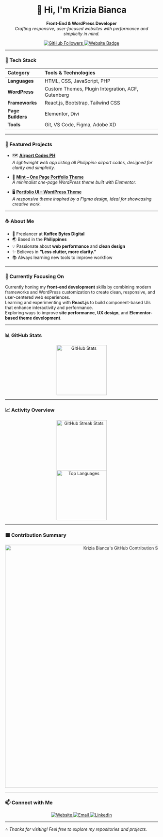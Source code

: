 <!-- Header / Introduction -->
<h1 align="center">👋 Hi, I'm Krizia Bianca</h1>

<p align="center">
  <b>Front-End & WordPress Developer</b><br>
  <i>Crafting responsive, user-focused websites with performance and simplicity in mind.</i>
</p>

<p align="center">
  <a href="https://github.com/kbafadriquela">
    <img src="https://img.shields.io/github/followers/kbafadriquela?label=Follow&style=social" alt="GitHub Followers">
  </a>
  <a href="https://meowpress.dev">
    <img src="https://img.shields.io/badge/Website-meowpress.dev-%23F28C28?style=flat&logo=google-chrome&logoColor=white" alt="Website Badge">
  </a>
</p>

---

### 🧰 Tech Stack

| Category | Tools & Technologies |
|:----------|:---------------------|
| **Languages** | HTML, CSS, JavaScript, PHP |
| **WordPress** | Custom Themes, Plugin Integration, ACF, Gutenberg |
| **Frameworks** | React.js, Bootstrap, Tailwind CSS |
| **Page Builders** | Elementor, Divi |
| **Tools** | Git, VS Code, Figma, Adobe XD |

---

### 💼 Featured Projects

- 🗺️ [**Airport Codes PH**](https://github.com/kbafadriquela/airport-codes-ph)  
  *A lightweight web app listing all Philippine airport codes, designed for clarity and simplicity.*
  
- 🎨 [**Mint – One Page Portfolio Theme**](https://github.com/kbafadriquela/mint)  
  *A minimalist one-page WordPress theme built with Elementor.*

- 🖥️ [**Portfolio UI – WordPress Theme**](https://github.com/kbafadriquela/portfolio-ui)  
  *A responsive theme inspired by a Figma design, ideal for showcasing creative work.*

---

### ☕ About Me

- 🧩 Freelancer at **Koffee Bytes Digital**  
- 🌏 Based in the **Philippines**  
- 💡 Passionate about **web performance** and **clean design**  
- ✨ Believes in **“Less clutter, more clarity.”**  
- 📚 Always learning new tools to improve workflow

---

### 🚀 Currently Focusing On

Currently honing my **front-end development** skills by combining modern frameworks and WordPress customization to create clean, responsive, and user-centered web experiences.  
Learning and experimenting with **React.js** to build component-based UIs that enhance interactivity and performance.  
Exploring ways to improve **site performance**, **UX design**, and **Elementor-based theme development**.

---

### 📊 GitHub Stats

<p align="center">
  <img src="https://github-readme-stats.vercel.app/api?username=kbafadriquela&show_icons=true&theme=tokyonight&hide_border=true" height="165" alt="GitHub Stats">
</p>

---

### 📈 Activity Overview

<p align="center">
  <img src="https://streak-stats.demolab.com?user=kbafadriquela&theme=tokyonight&hide_border=true" height="165" alt="GitHub Streak Stats"><br/>
  <img src="https://github-readme-stats.vercel.app/api/top-langs/?username=kbafadriquela&layout=compact&theme=tokyonight&hide_border=true" height="165" alt="Top Languages">
</p>

---

### 🟩 Contribution Summary

<p align="center">
  <img src="https://github-profile-summary-cards.vercel.app/api/cards/profile-details?username=kbafadriquela&theme=tokyonight" alt="Krizia Bianca's GitHub Contribution Summary" width="800">
</p>

---

### 📫 Connect with Me

<p align="center">
  <a href="https://meowpress.dev">
    <img src="https://img.shields.io/badge/Website-meowpress.dev-0A66C2?style=for-the-badge&logo=google-chrome&logoColor=white" alt="Website">
  </a>
  <a href="mailto:krizia.dev@email.com">
    <img src="https://img.shields.io/badge/Email-Contact%20Me-D14836?style=for-the-badge&logo=gmail&logoColor=white" alt="Email">
  </a>
  <a href="https://www.linkedin.com/in/kbafadriquela">
    <img src="https://img.shields.io/badge/LinkedIn-View%20Profile-0A66C2?style=for-the-badge&logo=linkedin&logoColor=white" alt="LinkedIn">
  </a>
</p>

---

⭐️ *Thanks for visiting! Feel free to explore my repositories and projects.*
